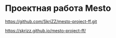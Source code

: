 # Проектная работа Mesto

https://github.com/SkriZZ/mesto-project-ff.git

https://skrizz.github.io/mesto-project-ff/